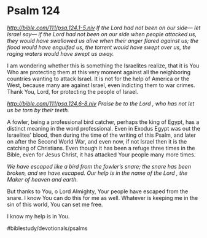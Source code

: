 # Psalm 124
*http://bible.com/111/psa.124.1-5.niv*
*If the Lord had not been on our side— let Israel say— if the Lord had not been on our side when people attacked us, they would have swallowed us alive when their anger flared against us; the flood would have engulfed us, the torrent would have swept over us, the raging waters would have swept us away.*

I am wondering whether this is something the Israelites realize, that it is You Who are protecting them at this very moment against all the neighboring countries wanting to attack Israel.
It is not for the help of America or the West, because many are against Israel, even indicting them to war crimes.
Thank You, Lord, for protecting the people of Israel.

*http://bible.com/111/psa.124.6-8.niv Praise be to the Lord , who has not let us be torn by their teeth.*

A fowler, being a professional bird catcher, perhaps the king of Egypt, has a distinct meaning in the word professional.
Even in Exodus Egypt was out the Israelites' blood, then during the time of the writing of this Psalm, and later on after the Second World War, and even now, if not Israel then it is the catching of Christians.
Even though it has been a refuge three times in the Bible, even for Jesus Christ, it has attacked Your people many more times.

*We have escaped like a bird from the fowler’s snare; the snare has been broken, and we have escaped. Our help is in the name of the Lord , the Maker of heaven and earth.*

But thanks to You, o Lord Almighty, Your people have escaped from the snare. I know You can do this for me as well. Whatever is keeping me in the sin of this world, You can set me free.

I know my help is in You.

#biblestudy/devotionals/psalms